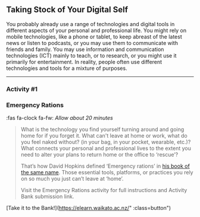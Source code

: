 ## Taking Stock of Your Digital Self

You probably already use a range of technologies and digital tools in different aspects of your personal and professional life. You might rely on mobile technologies, like a phone or tablet, to keep abreast of the latest news or listen to podcasts, or you may use them to communicate with friends and family. You may use information and communication technologies (ICT) mainly to teach, or to research, or you might use it primarily for entertainment. In reality, people often use different technologies and tools for a mixture of purposes.

* * *

### Activity #1
### Emergency Rations
:fas fa-clock fa-fw: *Allow about 20 minutes*
> What is the technology you find yourself turning around and going home for if you forget it. What can't leave at home or work, what do you feel naked without? (in your bag, in your pocket, wearable, etc.)? What connects your personal and professional lives to the extent you need to alter your plans to return home or the office to ‘rescue’?
>
> That’s how David Hopkins defined ‘Emergency rations’ in [his book of the same name](https://www.dontwasteyourtime.co.uk/books/edtechrations/). Those essential tools, platforms, or practices you rely on so much you just can’t leave at ‘home’.
>
> Visit the Emergency Rations activity for full instructions and Activity Bank submission link.

[Take it to the Bank!](https://elearn.waikato.ac.nz/" :class=button")
